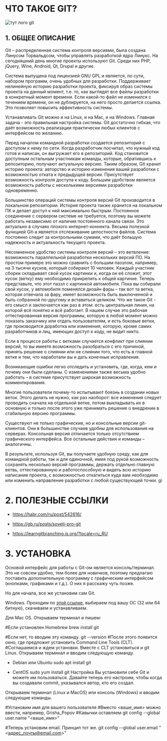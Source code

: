 # **ЧТО ТАКОЕ GIT?**

![тут лого git](gitlogo.jpeg)

  ## 1. **ОБЩЕЕ ОПИСАНИЕ**


Git – распределенная система контроля версиями, была создана  Линусом Торвальдсом, чтобы управлять разработкой ядра Линукс. На сегодняшний день многие проекты используют Git. Среди них PHP, jQuery, Wine, Android, Qt, Drupal и другие.

Система выпущена под лицензией GNU GPL и является, по сути, набором программ, очень удобных для разработки. Поддерживает нелинейную историю разработки проекта, фиксируя образ системы проекта на данный момент, т.е. то, как выглядят все файлы разработки в конкретный момент времени. Если какой-то файл не изменился с течением времени, он не дублируется, на него просто делается ссылка. Это позволяет повысить эффективность системы.

Устанавливать Git можно и на Linux,  и на Mac, и на Windows. Главная задача  - это правильная настройка системы. Git достаточно гибкая, что даёт возможность реализации практически любых клиентов с интерфейсом по желанию.

Перед началом командной разработки создается репозиторий с доступом к нему по сети. Когда разработчик посчитал, что нужный код готов и написан, он выгружает его в репозиторий. Код становится доступным остальным участникам команды, которые, обратившись к репозиторию, получают актуальную версию. Таким образом, Git хранит историю проекта: авторство и историю изменения вашей разработки с возможностью отката к предыдущей версии. Присутствует возможность контроля доступа к коду. Большим удобством является возможность работы с несколькими версиями разработки одновременно.

Большинство операций системы контроля версий Git производится в локальном репозитории. История проекта также хранится на локальном ПК и делает доступ к ней максимально быстрым. Постоянное соединение с сервером системе не требуется, поэтому вы можете работать независимо от наличия постоянного канала связи. Это актуально в случаях плохого интернет-коннекта. Весьма полезной функцией Git-a является отслеживание целостности файлов. Система постоянно следит за контрольными сумами, что даёт большую надежность и актуальность текущего проекта.

Несомненное удобство системы контроля версий – это ветвление: возможность параллельной разработки нескольких версий ПО.   На простом примере это можно сравнить с большим паззлом, например, на 3 тысячи кусков, который собирают 10 человек. Каждый участник сборки складывает свой кусок картинки и, когда он её сложит, этот кусок (ветку) ему необходимо прикрепить к общей картинке. Теперь представьте, что этот паззл с картинкой автомобиля. Пока вы собирали свой кусок, у автомобиля поменялся дизайн фары – так вот та ветка, которая отвечала за фару, имеет возможность быть выключенной и быть собранной по-другому и вставиться целиком. Что же такое Git - его смысл и заключается как раз в этом: есть центральная линия, на которой всё понятно и всё работает. В нашем случае это рабочая оттестированная версия программы, которую в любой момент можно показать заказчику или отдать пользователям, и есть боковые ветки, где производится доработка или изменения, которую, кроме самих разработчиков и лиц, имеющих доступ к коду, не видит никто.

Если в процессе работы с ветками случается конфликт при слиянии версий, то вы имеете возможность разобраться с его причиной, принять решение о слиянии или не слиянии того, что есть в главной ветке и тем, что наработали вы и дать конечные исправления.

Возникающие ошибки легко отследить и установить, где, когда, кем и почему они были сделаны. С изменениями также весьма удобно работать – в системе присутствует широкая возможность комментирования.

Многие пользователи почему-то испытывают боязнь в создании новых веток. Этого делать не нужно,  как раз наоборот: все изменения следует проводить сначала на отдельной ветке, потом выкладывать их в основную и только после этого уже принимать решение о внедрении в стабильную версию программы.

Существуют не только графические, но и консольные версии git-клиентов. Они в большинстве случаев удобны для использования на серверах. Консольная версия отличается только отсутствием графического интерфейса. Все остальные действия и команды – аналогичны.

В результате, используя Git, вы получаете удобную среду, как для командной работы, так и для одиночной, имея под рукой возможность сохранять несколько версий программы, держать отдельно главную ветвь, оттестированную и работоспособную и видеть всю историю написания проекта, с возможностью откатиться куда вам необходимо или изменить направление разработки с любой существующей точки.
gi

# 2. ПОЛЕЗНЫЕ ССЫЛКИ

* https://habr.com/ru/post/542616/ 

* https://gb.ru/posts/soveti-pro-git

* https://learngitbranching.js.org/?locale=ru_RU

# 3. УСТАНОВКА

Основой интерфейс для работы с Git-ом является консоль/терминал. Это не совсем удобно, тем более для новичков, поэтому предлагаю поставить дополнительную программу с графическим интерфейсом (кнопками, графиками и т.д.). О них я расскажу чуть позже.

Но для начала, все же установим сам Git.

Windows. Проходим по [этой ссылке](https://gitforwindows.org/), выбираем под вашу ОС (32 или 64 битную), скачиваем и устанавливаем.

Для Mac OS. Открываем терминал и пишем:

#Если установлен Homebrew
brew install git

#Если нет, то вводим эту команду. 
git --version
#После этого появится окно, где предложит установить Command Line Tools (CLT).
#Соглашаемся и ждем установки. Вместе с CLT установиться и git
Linux. Открываем терминал и вводим следующую команду.

* Debian или Ubuntu
sudo apt install git

* CentOS
sudo yum install git
Настройка
Вы установили себе Git и можете им пользоваться. Давайте теперь его настроим, чтобы когда вы создавали commit, указывался автор, кто его создал.

Открываем терминал (Linux и MacOS) или консоль (Windows) и вводим следующие команды.

#Установим имя для вашего пользователя
#Вместо <ваше_имя> можно ввести, например, Grisha_Popov
#Кавычки оставляем
git config --global user.name "<ваше_имя>"

#Теперь установим email. Принцип тот же.
git config --global user.email "<адрес_почты@email.com>"


